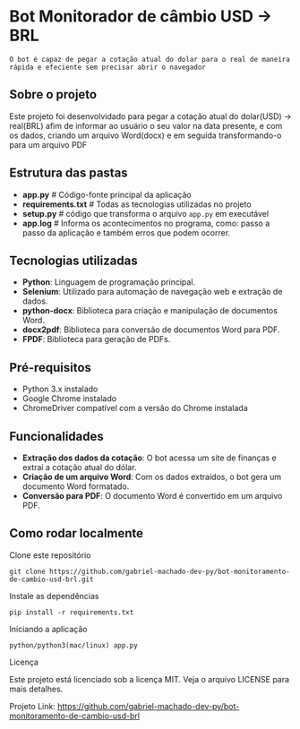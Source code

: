 # Bot Monitorador de câmbio USD -> BRL

```
O bot é capaz de pegar a cotação atual do dolar para o real de maneira rápida e efeciente sem precisar abrir o navegador
```

## Sobre o projeto

Este projeto foi desenvolvidado para pegar a cotação atual do dolar(USD) -> real(BRL) afim de informar ao usuário o seu valor na data presente, e
com os dados, criando um arquivo Word(docx) e em seguida transformando-o para um arquivo PDF

## Estrutura das pastas

- **app.py** # Código-fonte principal da aplicação
- **requirements.txt** # Todas as tecnologias utilizadas no projeto
- **setup.py** # código que transforma o arquivo `app.py` em executável
- **app.log** # Informa os acontecimentos no programa, como: passo a passo da aplicação e também erros que podem ocorrer.

## Tecnologias utilizadas

- **Python**: Linguagem de programação principal.
- **Selenium**: Utilizado para automação de navegação web e extração de dados.
- **python-docx**: Biblioteca para criação e manipulação de documentos Word.
- **docx2pdf**: Biblioteca para conversão de documentos Word para PDF.
- **FPDF**: Biblioteca para geração de PDFs.

## Pré-requisitos

- Python 3.x instalado
- Google Chrome instalado
- ChromeDriver compatível com a versão do Chrome instalada

## Funcionalidades

- **Extração dos dados da cotação**: O bot acessa um site de finanças e extrai a cotação atual do dólar.
- **Criação de um arquivo Word**: Com os dados extraídos, o bot gera um documento Word formatado.
- **Conversão para PDF**: O documento Word é convertido em um arquivo PDF.

## Como rodar localmente

Clone este repositório

```
git clone https://github.com/gabriel-machado-dev-py/bot-monitoramento-de-cambio-usd-brl.git
```

Instale as dependências

```
pip install -r requirements.txt
```

Iniciando a aplicação

````
python/python3(mac/linux) app.py
````

Licença

Este projeto está licenciado sob a licença MIT. Veja o arquivo LICENSE para mais detalhes.

Projeto Link: https://github.com/gabriel-machado-dev-py/bot-monitoramento-de-cambio-usd-brl

```

```
